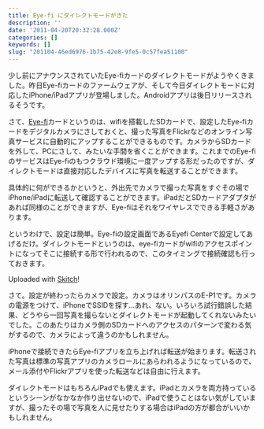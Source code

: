 ```yaml
---
title: Eye-fi にダイレクトモードがきた
description: ''
date: '2011-04-20T20:32:28.000Z'
categories: []
keywords: []
slug: "201104-46ed6976-1b75-42e8-9fe5-0c57fea51100"
---
```

少し前にアナウンスされていたEye-fiカードのダイレクトモードがようやくきました。昨日Eye-fiカードのファームウェアが、そして今日ダイレクトモードに対応したiPhone/iPadアプリが登場しました。Androidアプリは後日リリースされるそうです。

さて、[Eye-fi](http://www.eyefi.jp/)カードというのは、wifiを搭載したSDカードで、設定したEye-fiカードをデジタルカメラにさしておくと、撮った写真をFlickrなどのオンライン写真サービスに自動的にアップすることができるものです。カメラからSDカードを外して、PCにさして、みたいな手間を省くことができます。これまでのEye-fiのサービスはEye-fiのもつクラウド環境に一度アップする形だったのですが、ダイレクトモードは直接対応したデバイスに写真を転送することができます。

具体的に何ができるかというと、外出先でカメラで撮った写真をすぐその場でiPhone/iPadに転送して確認することができます。iPadだとSDカードアダプタがあれば同様のことができますが、Eye-fiはそれをワイヤレスでできる手軽さがあります。

というわけで、設定は簡単。Eye-fiの設定画面であるEyefi Centerで設定してあげるだけ。ダイレクトモードというのは、eye-fiカードがwifiのアクセスポイントになってそこに接続する形で行われるので、このタイミングで接続確認も行っておきます。

Uploaded with [Skitch](http://skitch.com)!

さて。設定が終わったらカメラで設定。カメラはオリンパスのE-P1です。カメラの電源をつけて、iPhoneでSSIDを探す…あれ、ない。いろいろ試行錯誤した結果、どうやら一回写真を撮らないとダイレクトモードが起動してくれないみたいでした。このあたりはカメラ側のSDカードへのアクセスのパターンで変わる気がするので、カメラによって違うのかもしれません。

iPhoneで接続できたらEye-fiアプリを立ち上げれば転送が始まります。転送された写真は標準の写真アプリのカメラロールにあらわれるようになっているので、メール添付やFlickrアプリを使った転送などは自由に行えます。

ダイレクトモードはもちろんiPadでも使えます。iPadとカメラを両方持っているというシーンがなかなか作り出せないので、iPadで使うことはない気がしていますが、撮ったその場で写真を人に見せたりする場合はiPadの方が都合がいいかもしれません。